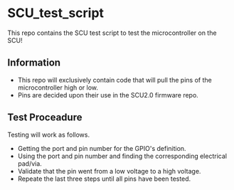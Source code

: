 # SCU_test_script
This repo contains the SCU test script to test the microcontroller on the SCU!

## Information

- This repo will exclusively contain code that will pull the pins of the microcontroller high or low.
- Pins are decided upon their use in the SCU2.0 firmware repo.

## Test Proceadure

Testing will work as follows.

- Getting the port and pin number for the GPIO's definition.
- Using the port and pin number and finding the corresponding electrical pad/via.
- Validate that the pin went from a low voltage to a high voltage.
- Repeate the last three steps until all pins have been tested.

